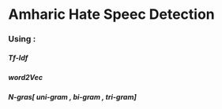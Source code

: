 #  Amharic Hate Speec Detection
### Using :
##### Tf-Idf
##### word2Vec
##### N-gras[ uni-gram , bi-gram , tri-gram]
